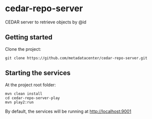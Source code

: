 # cedar-repo-server

CEDAR server to retrieve objects by @id

## Getting started

Clone the project:

    git clone https://github.com/metadatacenter/cedar-repo-server.git

## Starting the services

At the project root folder:

    mvn clean install
    cd cedar-repo-server-play
    mvn play2:run

By default, the services will be running at [http://localhost:9001](http://localhost:9001)

